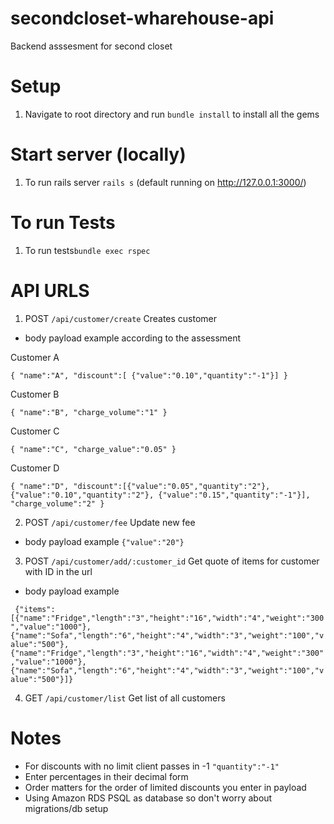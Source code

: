 # secondcloset-wharehouse-api
Backend asssesment for second closet

# Setup
1. Navigate to root directory and run `bundle install` to install all the gems

# Start server (locally)
1. To run rails server `rails s` (default running on http://127.0.0.1:3000/) 

# To run Tests 
1. To run tests`bundle exec rspec`

# API URLS
1. POST `/api/customer/create` Creates customer 
- body payload example according to the assessment

Customer A

`{
    "name":"A",
    "discount":[ {"value":"0.10","quantity":"-1"}]
}`

Customer B

`{
    "name":"B",
    "charge_volume":"1"
}`

Customer C

`{
    "name":"C",
    "charge_value":"0.05"
}`

Customer D

`{
    "name":"D",
    "discount":[{"value":"0.05","quantity":"2"},
                {"value":"0.10","quantity":"2"},
                {"value":"0.15","quantity":"-1"}],
    "charge_volume":"2"
}`

2. POST `/api/customer/fee` Update new fee
- body payload example
`{"value":"20"}`

3. POST `/api/customer/add/:customer_id` Get quote of items for customer with ID in the url
- body payload example

` {"items":[{"name":"Fridge","length":"3","height":"16","width":"4","weight":"300","value":"1000"},
            {"name":"Sofa","length":"6","height":"4","width":"3","weight":"100","value":"500"},
            {"name":"Fridge","length":"3","height":"16","width":"4","weight":"300","value":"1000"},
            {"name":"Sofa","length":"6","height":"4","width":"3","weight":"100","value":"500"}]}`

4. GET `/api/customer/list` Get list of all customers 


# Notes
- For discounts with no limit client passes in -1 `"quantity":"-1"` 
- Enter percentages in their decimal form
- Order matters for the order of limited discounts you enter in payload
- Using Amazon RDS PSQL as database so don't worry about migrations/db setup


